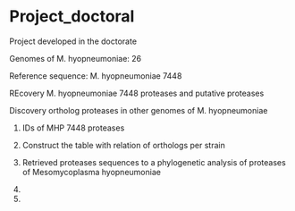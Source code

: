 # Project_doctoral
Project developed in the doctorate

Genomes of M. hyopneumoniae: 26

Reference sequence: M. hyopneumoniae 7448

REcovery M. hyopneumoniae 7448 proteases and putative proteases

Discovery ortholog proteases in other genomes of M. hyopneumoniae

1. IDs of MHP 7448 proteases

2. Construct the table with relation of orthologs per strain

3. Retrieved proteases sequences to a phylogenetic analysis of proteases of Mesomycoplasma hyopneumoniae

4.

5.

